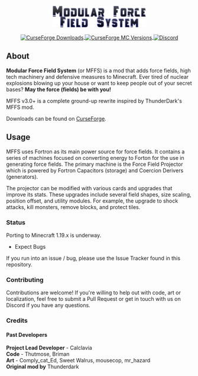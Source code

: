 <p align="center">
    <img src="https://raw.githubusercontent.com/BuiltBrokenModding/MFFS_Classic/9bd18609f2dd87c20bd2fefba639254a425afbe4/src/main/resources/logo.png" alt="Logo" width="50%">
</p>
<p align="center">
    <a href="https://www.curseforge.com/minecraft/mc-mods/mffs">
        <img src="https://cf.way2muchnoise.eu/238546.svg" alt="CurseForge Downloads" align="center">
    </a>
    <a href="https://www.curseforge.com/minecraft/mc-mods/mffs">
        <img src="https://cf.way2muchnoise.eu/versions/238546.svg" alt="CurseForge MC Versions" align="center">
    </a>
    <a href="https://discord.gg/hEYxhN7">
        <img src="https://discord.com/api/guilds/97599288397275136/widget.png?style=shield" alt="Discord" align="center"/>
  </a>
</p>

## About

**Modular Force Field System** (or MFFS) is a mod that adds force fields, high tech machinery and defensive measures to
Minecraft.
Ever tired of nuclear explosions blowing up your house or want to keep people out of your secret bases?
**May the force (fields) be with you!**

MFFS v3.0+ is a complete ground-up rewrite inspired by ThunderDark's MFFS mod.

Downloads can be found on [CurseForge](https://www.curseforge.com/minecraft/mc-mods/mffs).

## Usage

MFFS uses Fortron as its main power source for force fields. It contains a series of machines focused on converting
energy to Forton for the use
in generating force fields. The primary machine is the Force Field Projector which is powered by Fortron Capacitors
(storage) and Coercion Derivers (generators).

The projector can be modified with various cards and upgrades that improve its stats. These upgrades include several
field shapes, size scaling,
position offset, and utility modules. For example, the upgrade to shock attacks, kill monsters, remove blocks, and
protect tiles.

### Status

Porting to Minecraft 1.19.x is underway.
- Expect Bugs

If you run into an issue / bug, please use the Issue Tracker found in this repository.

### Contributing

Contributions are welcome! If you're willing to help out with code, art or localization, feel free to submit a
Pull Request or get in touch with us on Discord if you have any questions.

### Credits

#### Past Developers

**Project Lead Developer** - Calclavia  
**Code** - Thutmose, Briman  
**Art** - Comply_cat_Ed, Sweet Walrus, mousecop, mr_hazard  
**Original mod by** Thunderdark  